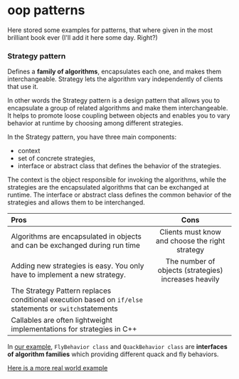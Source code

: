 # oop patterns

Here stored some examples for patterns, that where given in the most brilliant book ever
(I'll add it here some day. Right?)

### Strategy pattern
Defines a **family of algorithms**, encapsulates each one, and makes them interchangeable.
Strategy lets the algorithm vary independently of clients that use it.

In other words the Strategy pattern is a design pattern that allows you to encapsulate 
a group of related algorithms and make them interchangeable. It helps to promote loose 
coupling between objects and enables you to vary behavior at runtime by choosing among 
different strategies.

In the Strategy pattern, you have three main components: 
- context
- set of concrete strategies, 
- interface or abstract class that defines the behavior of the strategies. 

The context is the object responsible for invoking the algorithms, 
while the strategies are the encapsulated algorithms that can be exchanged at runtime. 
The interface or abstract class defines the common behavior of the strategies and allows 
them to be interchanged.

| Pros                                                                                                    |                         Cons                         |
|:--------------------------------------------------------------------------------------------------------|:----------------------------------------------------:|
| Algorithms are encapsulated in objects and can be exchanged during run time                             |   Clients must know and choose the right strategy    |
| Adding new strategies is easy. You only have to implement a new strategy.                               | The number of objects (strategies) increases heavily |
| The Strategy Pattern replaces conditional execution based on `if/else `statements or `switch`statements |                                                      |
| Callables are often lightweight implementations for strategies in C++                                   |                                                      |

In [our example](https://github.com/PrincesaPypka/oop-patterns/tree/main/strategy-pattern), 
`FlyBehavior class` and `QuackBehavior class` are **interfaces of algorithm families** which providing different quack and fly behaviors.

[Here is a more real world example]()

